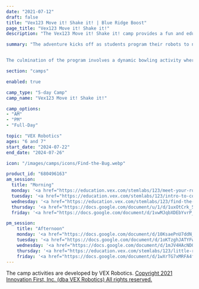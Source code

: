 ```yaml
---
date: "2021-07-12"
draft: false
title: "Vex123 Move it! Shake it! | Blue Ridge Boost"
page_title: "Vex123 Move it! Shake it!"
description: "The Vex123 Move it! Shake it! camp provides a fun and educational experience where young students learn the basics of robotics and coding. The camp's activities include programming robots to navigate paths, creating dance sequences, and engaging in a dynamic bowling challenge. Through these activities, campers develop skills in motion control, creativity, problem-solving, and teamwork."

summary: "The adventure kicks off as students program their robots to navigate a predefined path, giving them their initial experience in motion control. The excitement builds as they delve into coding dance movements, transforming their robots into lively partying peacocks, showcasing their creativity and understanding of motion sequences.


The culmination of the program involves a dynamic bowling activity where students code the robot to knock down pins and even crash into a tower, applying their accumulated skills in a challenging and enjoyable way. This comprehensive approach not only teaches robotics and coding but also fosters creativity, problem-solving, and teamwork among the campers."

section: "camps"

enabled: true

camp_type: "5-day Camp"
camp_name: "Vex123 Move it! Shake it!"

camp_options: 
- "AM"
- "PM"
- "Full-Day"

topic: "VEX Robotics"
ages: "6 and 7"
start_date: "2024-07-22"
end_date: "2024-07-26"

icon: "/images/camps/icons/Find-the-Bug.webp"

product_id: "680496163"
am_session:
  title: "Morning"
  monday: '<a href="https://education.vex.com/stemlabs/123/meet-your-robot">Meet Your Robot</a> &ndash; Meet your 123 Robot through a story-based lab that introduces vocabulary, functions, and features of the 123 Robot.'
  tuesday: '<a href="https://education.vex.com/stemlabs/123/intro-to-coding?lng=en">Intro to Coding</a> &ndash; Investigate coding and robot behaviors while using the Coder and VEX 123.'
  wednesday: '<a href="https://education.vex.com/stemlabs/123/find-the-bug">Find the Bug</a> &ndash; Bugs in our code help us learn! Practice using a debugging process to identify, find, and fix bugs in projects so the 123 Robot can move the way we want it to.<br> <a href="https://docs.google.com/document/d/1A96F9e472ybYp6VRV4EVeLr4OuSbUR_CYKIomP3fe5k/edit?usp=sharing">Tow Truck Challenge</a> &ndash; Transform the 123 Robot into a tow truck and test how many objects it can tow. <br>'
  thursday: '<a href="https://docs.google.com/document/u/1/d/1uxOtCrk_58HAnNqM39G3238Kcl1HngMb9UIUqle352U/edit">Code Monster</a>  &ndash; Transform the 123 Robot into a scary monster and code its behavior.<br> <a href="https://docs.google.com/document/u/1/d/1kbCf721NL3ep4jUIVFGIi40yMrnQaBmSWgTNKSr2xB4/edit">Move Around</a>  &ndash;  Setup a challenging obstacle course and code the robot to reach a destination.'
  friday: '<a href="https://docs.google.com/document/d/1vwMJqbXDEbYvrP_1n_DGVkirgtbXCfUfFBeP3222Nz4/edit?usp=sharing">Robot Bowling</a> &ndash; Knock all the pins down with your 123 Robot!<br> <a href="https://docs.google.com/document/d/1Ep9kOacvAvpnIRc7DTM6TRJ5aGmuvioJiP8UtQi-lnc/edit?usp=sharing">Tower Crash</a> &ndash; Drive 123 Robot to knock down your tower.'

pm_session:
    title: "Afternoon"
    monday: '<a href="https://docs.google.com/document/d/10KsaePnU7ddN_ZFxUg_wz8WMmu7Rw25lR1DVs7Jo6rg/edit?usp=sharing">Pathfinder</a> &ndash; Make your 123 Robot follow your lines.<br> <a href="https://docs.google.com/document/d/1RZ1ArIY1Z9hkufxo5QLZq-CJiSxAcHjA0iYn6OdHGY8/edit#heading=h.sxomwkc8zvss">Building a Tunnel</a> &ndash; Build a tunnel out of materials such as pipe cleaners, tape and paper. Drive 123 Robot to move forward and go under the tunnel.'
    tuesday: '<a href="https://docs.google.com/document/d/1oKTzghJATYFwjzaQ3uw8J2JunbkmjN8pjVMZJE_s5HE/edit?usp=sharing">Peacock Party</a> &ndash; Design your 123 Peacock to strut with a Coder project.<br> <a href="https://docs.google.com/document/u/1/d/1HZit2Bej9odwgujGqaBZf_SlTMJliwk2w-bFK2rZHuk/edit">Recycle Rush</a> &ndash; Create a tool for your Recycle Robot to move and collect trash.'
    wednesday: '<a href="https://docs.google.com/document/d/1mJV4HAcNDQz2E9Ivh2hkB38tpg682rh4qwKdQnmvoe0/edit">Ring and Run</a> &ndash; Make your 123 Robot ring the doorbell and run away. <br> <a href="https://education.vex.com/stemlabs/123/intro-to-coding/unit-overview/choice-board?lng=en">Story in Pictures</a> &ndash; Create your own picture cards to represent a daily activity or routine, like brushing your teeth. Then, place the cards on the 123 Tiles and make your robot move to each step in order.'
    thursday: '<a href="https://education.vex.com/stemlabs/123/little-red-robot">Little Red Robot</a> &ndash; Code the 123 Robot to become Little Red Robot and drive to a house!'
    friday: '<a href="https://docs.google.com/document/d/1wXrTG7xMRFA4fjtGADiQWd1VXGeKjtHorcetZktGfRM/edit?usp=sharing">Clean Your Room</a> &ndash; Clean off a tile with your 123 Robot.'
---
```


<div class="container">
The camp activities are developed by VEX Robotics. <a href="https://www.vexrobotics.com/copyright-notice">Copyright 2021 Innovation First, Inc. (dba VEX Robotics) All rights reserved.</a>
</div>